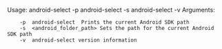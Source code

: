 Usage:  android-select -p
        android-select -s
        android-select -v
Arguments:

        -p  android-select  Prints the current Android SDK path
        -s  <android_folder_path> Sets the path for the current Android SDK path
        -v  android-select version information
